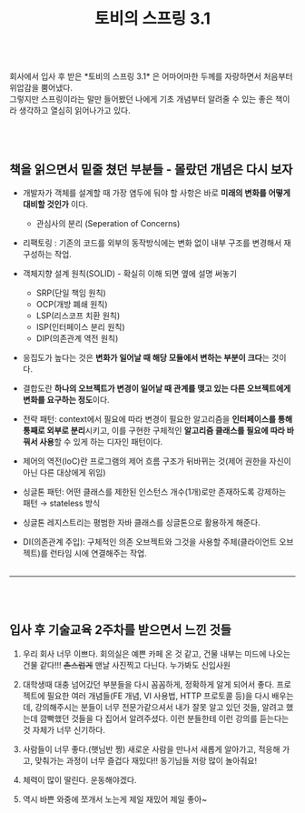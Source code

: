 ﻿---
layout: post
title: "토비의 스프링 3.1"
---
<br/>
회사에서 입사 후 받은 *토비의 스프링 3.1* 은 어마어마한 두께를 자랑하면서 처음부터 위압감을 뿜어냈다. <br/>
그렇지만 스프링이라는 말만 들어봤던 나에게 기초 개념부터 알려줄 수 있는 좋은 책이라 생각하고 열심히 읽어나가고 있다.


<br/><br/>
## 책을 읽으면서 밑줄 쳤던 부분들 - 몰랐던 개념은 다시 보자


- 개발자가 객체를 설계할 때 가장 염두에 둬야 할 사항은 바로 **미래의 변화를 어떻게 대비할 것인가** 이다.
  -  관심사의 분리 (Seperation of Concerns)
- 리팩토링 : 기존의 코드를 외부의 동작방식에는 변화 없이 내부 구조를 변경해서 재구성하는 작업.

- 객체지향 설계 원칙(SOLID) - 확실히 이해 되면 옆에 설명 써놓기
    - SRP(단일 책임 원칙)
    - OCP(개방 폐쇄 원칙)
    - LSP(리스코프 치환 원칙)
    - ISP(인터페이스 분리 원칙)
    - DIP(의존관계 역전 원칙)
- 응집도가 높다는 것은 **변화가 일어날 때 해당 모듈에서 변하는 부분이 크다**는 것이다.
- 결합도란 **하나의 오브젝트가 변경이 일어날 때 관계를 맺고 있는 다른 오브젝트에게 변화를 요구하는 정도**이다.
- 전략 패턴: context에서 필요에 따라 변경이 필요한 알고리즘을 **인터페이스를 통해 통째로 외부로 분리**시키고, 이를 구현한 구체적인 **알고리즘 클래스를 필요에 따라 바꿔서 사용**할 수 있게 하는 디자인 패턴이다.
- 제어의 역전(IoC)란 프로그램의 제어 흐름 구조가 뒤바뀌는 것(제어 권한을 자신이 아닌 다른 대상에게 위임)
- 싱글톤 패턴: 어떤 클래스를 제한된 인스턴스 개수(1개)로만 존재하도록 강제하는 패턴 → stateless 방식
- 싱글톤 레지스트리는 평범한 자바 클래스를 싱글톤으로 활용하게 해준다.
- DI(의존관계 주입): 구체적인 의존 오브젝트와 그것을 사용할 주체(클라이언트 오브젝트)를 런타임 시에 연결해주는 작업.
<br/><br/>
-----------
<br/><br/>
## 입사 후 기술교육 2주차를 받으면서 느낀 것들
1. 우리 회사 너무 이쁘다. 회의실은 예쁜 카페 온 것 같고, 건물 내부는 미드에 나오는 건물 같다!!! ~~촌스럽게~~ 맨날 사진찍고 다닌다. 누가봐도 신입사원

2. 대학생때 대충 넘어갔던 부분들을 다시 꼼꼼하게, 정확하게 알게 되어서 좋다. 프로젝트에 필요한 여러 개념들(FE 개념, VI 사용법, HTTP 프로토콜 등)을 다시 배우는데, 강의해주시는 분들이 너무 전문가같으셔서 내가 잘못 알고 있던 것들, 알려고 했는데 깜빡했던 것들을 다 집어서 알려주셨다. 이런 분들한테 이런 강의를 듣는다는 것 자체가 너무 신기하다.
3. 사람들이 너무 좋다.(햇님반 짱) 새로운 사람을 만나서 새롭게 알아가고, 적응해 가고, 맞춰가는 과정이 너무 즐겁다 재밌다!! 동기님들 저랑 많이 놀아줘요!
4. 체력이 많이 딸린다. 운동해야겠다.
5. 역시 바쁜 와중에 쪼개서 노는게 제일 재밌어 제일 좋아~
